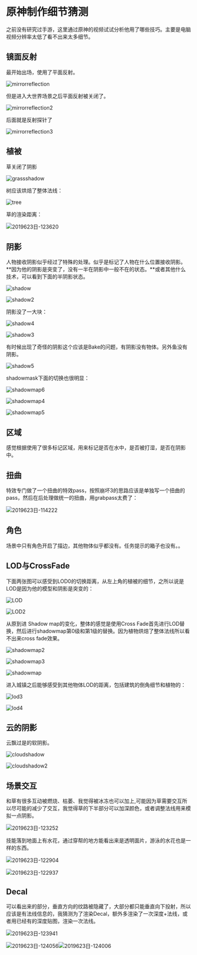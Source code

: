 # 原神制作细节猜测

之前没有研究过手游，这里通过原神的视频试试分析他用了哪些技巧。主要是电脑视频分辨率太低了看不出来太多细节。

## 镜面反射

最开始出场，使用了平面反射。

![mirrorreflection](img/mirrorreflection.jpg)

但是进入大世界场景之后平面反射被关闭了。

![mirrorreflection2](img/mirrorreflection2.jpg)

后面就是反射探针了

![mirrorreflection3](img/mirrorreflection3.jpg)

## 植被

草关闭了阴影

![grassshadow](img/grassshadow.jpg)

树应该烘焙了整体法线：

![tree](img/tree.jpg)

草的渲染距离：

![2019623日-123620](img/2019623%E6%97%A5-123620.jpg)

## 阴影

人物接收阴影似乎经过了特殊的处理。似乎是标记了人物在什么位置接收阴影。**因为他的阴影是突变了，没有一半在阴影中一般不在的状态。**或者其他什么技术，可以看到下面的半阴影状态。

![shadow](img/shadow.jpg)

![shadow2](img/shadow2.jpg)

  阴影没了一大块：

![shadow4](img/shadow4.jpg)

![shadow3](img/shadow3.jpg)

有时候出现了奇怪的阴影这个应该是Bake的问题，有阴影没有物体。另外鱼没有阴影。

![shadow5](img/shadow5.jpg)

shadowmask下面的切换也很明显：

![shadowmap6](img/shadowmap6.jpg)

![shadowmap4](img/shadowmap4.jpg)

![shadowmap5](img/shadowmap5.jpg)



## 区域

感觉根据使用了很多标记区域，用来标记是否在水中，是否被打湿，是否在阴影中。



## 扭曲

特效专门做了一个扭曲的特效pass，按照崩坏3的思路应该是单独写一个扭曲的pass，然后在后处理做统一的扭曲，用grabpass太费了：

![2019623日-114222](img/2019623日-114222.jpg)

## 角色

场景中只有角色开启了描边，其他物体似乎都没有。任务提示的箱子也没有。。



## LOD与CrossFade

下面两张图可以感受到LOD0的切换距离，从左上角的植被的细节，之所以说是LOD是因为他的模型和阴影是突变的：

![LOD](img/LOD.jpg)

![LOD2](img/LOD2.jpg)

从原到进 Shadow map的变化，整体的感觉是使用Cross Fade首先进行LOD替换，然后进行shadowmap第0级和第1级的替换。因为植物烘焙了整体法线所以看不出来cross fade效果。

![shadowmap2](img/shadowmap2.jpg)

![shadowmap3](img/shadowmap3.jpg)

![shadowmap](img/shadowmap.jpg)

进入城镇之后能够感受到其他物体LOD的距离，包括建筑的倒角细节和植物的：

![lod3](img/lod3.jpg)

![lod4](img/lod4.jpg)

## 云的阴影

云飘过是的软阴影。

![cloudshadow](img/cloudshadow.jpg)

![cloudshadow2](img/cloudshadow2.jpg)



## 场景交互

和草有很多互动被燃烧、枯萎、我觉得被冰冻也可以加上,可能因为草需要交互所以尽可能的减少了交互，我觉得草的下半部分可以加深颜色，或者调整法线用来模拟一点阴影。

![2019623日-123252](img/2019623日-123252.jpg)

技能落到地面上有水花，通过穿帮的地方能看出来是透明面片，游泳的水花也是一样的东西。

![2019623日-122904](img/2019623日-122904.jpg)

![2019623日-122937](img/2019623日-122937.jpg)

## Decal

可以看出来的部分，垂直方向的纹路被隐藏了，大部分都只能垂直向下投射，所以应该是有法线信息的，我猜测为了渲染Decal，额外多渲染了一次深度+法线，或者用已经有的深度贴图，渲染一次法线。

![2019623日-123941](img/2019623日-123941.jpg)

![2019623日-124056](img/2019623日-124056.jpg)![2019623日-124006](img/2019623日-124006.jpg)
